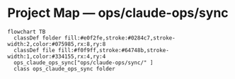 # Project Map — ops/claude-ops/sync

```mermaid
flowchart TB
  classDef folder fill:#e0f2fe,stroke:#0284c7,stroke-width:2,color:#075985,rx:8,ry:8
  classDef file fill:#f0f9ff,stroke:#64748b,stroke-width:1,color:#334155,rx:4,ry:4
  ops_claude_ops_sync["ops/claude-ops/sync/" ]
  class ops_claude_ops_sync folder
```
